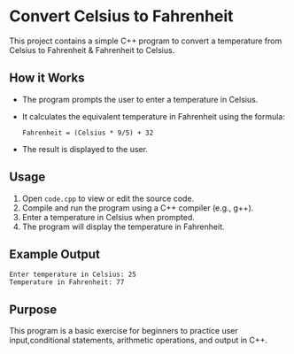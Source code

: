 # Convert Celsius to Fahrenheit

This project contains a simple C++ program to convert a temperature from Celsius to Fahrenheit & Fahrenheit to Celsius.

## How it Works

- The program prompts the user to enter a temperature in Celsius.
- It calculates the equivalent temperature in Fahrenheit using the formula:

  ```
  Fahrenheit = (Celsius * 9/5) + 32
  ```

- The result is displayed to the user.

## Usage

1. Open `code.cpp` to view or edit the source code.
2. Compile and run the program using a C++ compiler (e.g., g++).
3. Enter a temperature in Celsius when prompted.
4. The program will display the temperature in Fahrenheit.

## Example Output

```
Enter temperature in Celsius: 25
Temperature in Fahrenheit: 77
```

## Purpose

This program is a basic exercise for beginners to practice user input,conditional statements, arithmetic operations, and output in C++.
